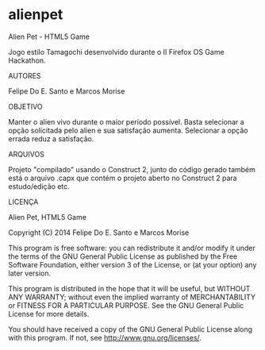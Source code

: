 alienpet
========

Alien Pet - HTML5 Game

Jogo estilo Tamagochi desenvolvido durante o II Firefox OS Game Hackathon.

AUTORES

Felipe Do E. Santo e Marcos Morise

OBJETIVO

Manter o alien vivo durante o maior período possível. Basta selecionar a opção solicitada pelo alien e sua satisfação aumenta. Selecionar a opção errada reduz a satisfação.


ARQUIVOS

Projeto "compilado" usando o Construct 2, junto do código gerado também está o arquivo .capx que contém o projeto aberto no Construct 2 para estudo/edição etc.

LICENÇA

Alien Pet, HTML5 Game

Copyright (C) 2014 Felipe Do E. Santo e Marcos Morise

This program is free software: you can redistribute it and/or modify it under the terms of the GNU General Public License as published by the Free Software Foundation, either version 3 of the License, or (at your option) any later version.

This program is distributed in the hope that it will be useful, but WITHOUT ANY WARRANTY; without even the implied warranty of MERCHANTABILITY or FITNESS FOR A PARTICULAR PURPOSE. See the GNU General Public License for more details.

You should have received a copy of the GNU General Public License along with this program. If not, see http://www.gnu.org/licenses/.
